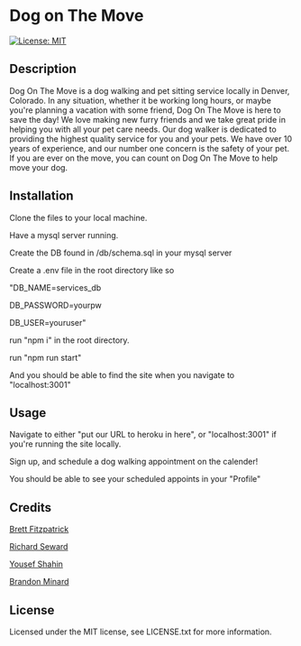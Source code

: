 # Dog on The Move

[![License: MIT](https://img.shields.io/badge/License-MIT-yellow.svg)](https://opensource.org/licenses/MIT)

## Description 

Dog On The Move is a dog walking and pet sitting service locally in Denver, Colorado. In any situation, whether it be working long hours, or maybe you're planning a vacation with some friend, Dog On The Move is here to save the day! We love making new furry friends and we take great pride in helping you with all your pet care needs. Our dog walker is dedicated to providing the highest quality service for you and your pets. We have over 10 years of experience, and our number one concern is the safety of your pet. If you are ever on the move, you can count on Dog On The Move to help move your dog.

## Installation

Clone the files to your local machine.

Have a mysql server running.

Create the DB found in /db/schema.sql in your mysql server

Create a .env file in the root directory like so

"DB_NAME=services_db

DB_PASSWORD=yourpw

DB_USER=youruser"

run "npm i" in the root directory.

run "npm run start"

And you should be able to find the site when you navigate to "localhost:3001"


## Usage

Navigate to either "put our URL to heroku in here", or "localhost:3001" if you're running the site locally.

Sign up, and schedule a dog walking appointment on the calender!

You should be able to see your scheduled appoints in your "Profile"

## Credits

[Brett Fitzpatrick](https://github.com/fitzpatb)

[Richard Seward](https://github.com/raseward14)

[Yousef Shahin](https://github.com/Yousef95-lab)

[Brandon Minard](https://github.com/BrandonMinard)

## License

Licensed under the MIT license, see LICENSE.txt for more information.


